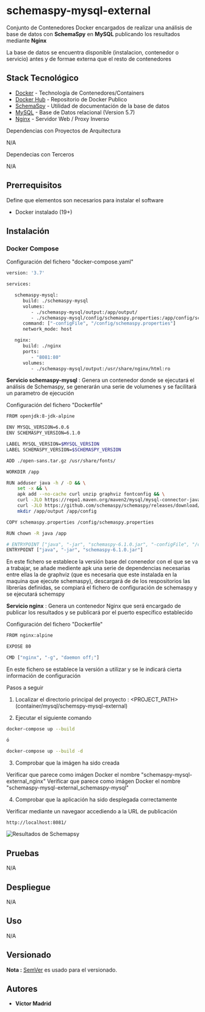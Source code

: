 # schemaspy-mysql-external

Conjunto de Contenedores Docker encargados de realizar una análisis de base de datos con **SchemaSpy** en **MySQL** publicando los resultados mediante **Nginx**

La base de datos se encuentra disponible (instalacion, contenedor o servicio) antes y de formae externa que el resto de contenedores



## Stack Tecnológico

* [Docker](https://www.docker.com/) - Technología de Contenedores/Containers
* [Docker Hub](https://hub.docker.com/) - Repositorio de Docker Publico
* [SchemaSpy](http://schemaspy.org/) - Utilidad de documentación de la base de datos
* [MySQL](https://www.mysql.com/) - Base de Datos relacional (Version 5.7)
* [Nginx](https://www.nginx.com/) - Servidor Web / Proxy Inverso

Dependencias con Proyectos de Arquitectura

N/A

Dependecias con Terceros

N/A





## Prerrequisitos

Define que elementos son necesarios para instalar el software

* Docker instalado (19+)





## Instalación

### Docker Compose

Configuración del fichero "docker-compose.yaml"

```bash
version: '3.7'

services:

   schemaspy-mysql:
      build: ./schemaspy-mysql
      volumes:
         - ./schemaspy-mysql/output:/app/output/
         - ./schemaspy-mysql/config/schemaspy.properties:/app/config/schemaspy.properties
      command: ["-configFile", "/config/schemaspy.properties"]
      network_mode: host

   nginx:
      build: ./nginx
      ports:
         - "8081:80"
      volumes:
         - ./schemaspy-mysql/output:/usr/share/nginx/html:ro
```

**Servicio schemaspy-mysql** : Genera un contenedor donde se ejecutará el análisis de Schemaspy, se generarán una serie de volumenes y se facilitará un parametro de ejecución

Configuración del fichero "Dockerfile"

```bash
FROM openjdk:8-jdk-alpine

ENV MYSQL_VERSION=6.0.6
ENV SCHEMASPY_VERSION=6.1.0

LABEL MYSQL_VERSION=$MYSQL_VERSION
LABEL SCHEMASPY_VERSION=$SCHEMASPY_VERSION

ADD ./open-sans.tar.gz /usr/share/fonts/

WORKDIR /app

RUN adduser java -h / -D && \
    set -x && \
    apk add --no-cache curl unzip graphviz fontconfig && \
    curl -JLO https://repo1.maven.org/maven2/mysql/mysql-connector-java/$MYSQL_VERSION/mysql-connector-java-$MYSQL_VERSION.jar && \
    curl -JLO https://github.com/schemaspy/schemaspy/releases/download/v$SCHEMASPY_VERSION/schemaspy-$SCHEMASPY_VERSION.jar  && \
    mkdir /app/output /app/config

COPY schemaspy.properties /config/schemaspy.properties

RUN chown -R java /app

# ENTRYPOINT ["java", "-jar", "schemaspy-6.1.0.jar", "-configFile", "/config/schemaspy.properties" ,"-debug"]
ENTRYPOINT ["java", "-jar", "schemaspy-6.1.0.jar"]
```

En este fichero se establece la versión base del conenedor con el que se va a trabajar, se añade mediente apk una serie de dependencias necesarias entre ellas la de graphviz (que es necesaria que este instalada en la maquina que ejecute schemaspy), descargará de de los respositorios las librerías definidas, se compiará el fichero de configuración de schemaspy y se ejecutará schemspy


**Servicio nginx** : Genera un contenedor Nginx que será encargado de publicar los resultados y se publicará por el puerto específico establecido

Configuración del fichero "Dockerfile"

```bash
FROM nginx:alpine

EXPOSE 80

CMD ["nginx", "-g", "daemon off;"]
```

En este fichero se establece la versión a utilizar y se le indicará cierta información de configuración


Pasos a seguir


1. Localizar el directorio principal del proyecto : <PROJECT_PATH> (container/mysql/schemspy-mysql-external)

2. Ejecutar el siguiente comando

```bash
docker-compose up --build

ó

docker-compose up --build -d
```

3. Comprobar que la imágen ha sido creada

Verificar que parece como imágen Docker el nombre "schemaspy-mysql-external_nginx"
Verificar que parece como imágen Docker el nombre "schemaspy-mysql-external_schemaspy-mysql"

4. Comprobar que la aplicación ha sido desplegada correctamente

Verificar mediante un navegaor accediendo a la URL de publicación

```bash
http://localhost:8081/
```

![Resultados de Schemapsy]()





## Pruebas

N/A





## Despliegue

N/A





## Uso

N/A





## Versionado

**Nota :** [SemVer](http://semver.org/) es usado para el versionado.





## Autores

* **Víctor Madrid**
